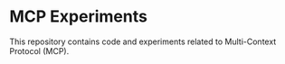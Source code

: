 # MCP Experiments
This repository contains code and experiments related to Multi-Context Protocol (MCP).
